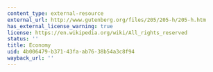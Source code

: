 ```yaml
---
content_type: external-resource
external_url: http://www.gutenberg.org/files/205/205-h/205-h.htm
has_external_license_warning: true
license: https://en.wikipedia.org/wiki/All_rights_reserved
status: ''
title: Economy
uid: 4b006479-b371-43fa-ab76-38b54a3c8f94
wayback_url: ''
---
```

